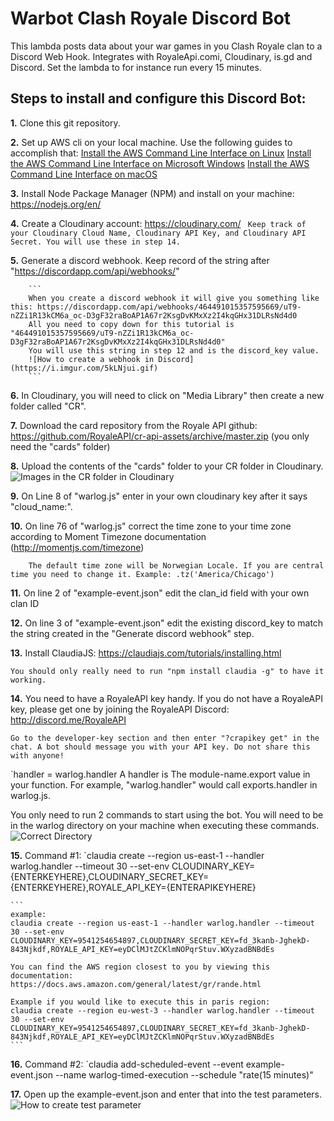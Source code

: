 Warbot Clash Royale Discord Bot
================
This lambda posts data about your war games in you Clash Royale clan to a Discord Web Hook. Integrates with RoyaleApi.comi, Cloudinary, is.gd and Discord.
Set the lambda to for instance run every 15 minutes.

Steps to install and configure this Discord Bot:
-----------

**1.** Clone this git repository.

**2.** Set up AWS cli on your local machine. Use the following guides to accomplish that:
	[Install the AWS Command Line Interface on Linux](https://docs.aws.amazon.com/cli/latest/userguide/awscli-install-linux.html)
	[Install the AWS Command Line Interface on Microsoft Windows](https://docs.aws.amazon.com/cli/latest/userguide/awscli-install-windows.html)
	[Install the AWS Command Line Interface on macOS](https://docs.aws.amazon.com/cli/latest/userguide/cli-install-macos.html)

**3.** Install Node Package Manager (NPM) and install on your machine: https://nodejs.org/en/

**4.** Create a Cloudinary account: https://cloudinary.com/
		``` 
		Keep track of your Cloudinary Cloud Name, Cloudinary API Key, and Cloudinary API Secret.
		You will use these in step 14.
		```

**5.** Generate a discord webhook. Keep record of the string after "https://discordapp.com/api/webhooks/"
	
		```
		When you create a discord webhook it will give you something like this: https://discordapp.com/api/webhooks/464491015357595669/uT9-nZZi1R13kCM6a_oc-D3gF32raBoAP1A67r2KsgDvKMxXz2I4kqGHx31DLRsNd4d0
		All you need to copy down for this tutorial is "464491015357595669/uT9-nZZi1R13kCM6a_oc-D3gF32raBoAP1A67r2KsgDvKMxXz2I4kqGHx31DLRsNd4d0"
		You will use this string in step 12 and is the discord_key value.
		![How to create a webhook in Discord](https://i.imgur.com/5kLNjui.gif)
		```
	
**6.** In Cloudinary, you will need to click on "Media Library" then create a new folder called "CR".

**7.** Download the card repository from the Royale API github: https://github.com/RoyaleAPI/cr-api-assets/archive/master.zip (you only need the "cards" folder)

**8.** Upload the contents of the "cards" folder to your CR folder in Cloudinary.
		![Images in the CR folder in Cloudinary](https://i.imgur.com/gvzPR4G.png)

**9.**  On Line 8 of "warlog.js" enter in your own cloudinary key after it says "cloud_name:".

**10.** On line 76 of "warlog.js" correct the time zone to your time zone according to Moment Timezone documentation (http://momentjs.com/timezone)

		The default time zone will be Norwegian Locale. If you are central time you need to change it. Example: .tz('America/Chicago')
		
**11.** On line 2 of "example-event.json" edit the clan_id field with your own clan ID

**12.** On line 3 of "example-event.json" edit the existing discord_key to match the string created in the "Generate discord webhook" step.

**13.** Install ClaudiaJS: https://claudiajs.com/tutorials/installing.html

	You should only really need to run "npm install claudia -g" to have it working.
	
**14.** You need to have a RoyaleAPI key handy. If you do not have a RoyaleAPI key, please get one by joining the RoyaleAPI Discord: http://discord.me/RoyaleAPI

	Go to the developer-key section and then enter "?crapikey get" in the chat. A bot should message you with your API key. Do not share this with anyone!

`handler = warlog.handler
A handler is The module-name.export value in your function. For example, "warlog.handler" would call exports.handler in warlog.js.

You only need to run 2 commands to start using the bot. You will need to be in the warlog directory on your machine when executing these commands.
![Correct Directory](https://i.imgur.com/FZX1TH6.png)

**15.** Command #1:
`claudia create --region us-east-1 --handler warlog.handler --timeout 30 --set-env CLOUDINARY_KEY={ENTERKEYHERE},CLOUDINARY_SECRET_KEY={ENTERKEYHERE},ROYALE_API_KEY={ENTERAPIKEYHERE}

	```
	example:
	claudia create --region us-east-1 --handler warlog.handler --timeout 30 --set-env CLOUDINARY_KEY=9541254654897,CLOUDINARY_SECRET_KEY=fd_3kanb-JghekD-843Njkdf,ROYALE_API_KEY=eyDClMJtZCKlmNOPqrStuv.WXyzadBNBdEs
	
	You can find the AWS region closest to you by viewing this documentation: https://docs.aws.amazon.com/general/latest/gr/rande.html
	
	Example if you would like to execute this in paris region:
	claudia create --region eu-west-3 --handler warlog.handler --timeout 30 --set-env CLOUDINARY_KEY=9541254654897,CLOUDINARY_SECRET_KEY=fd_3kanb-JghekD-843Njkdf,ROYALE_API_KEY=eyDClMJtZCKlmNOPqrStuv.WXyzadBNBdEs
	```

**16.** Command #2:
`claudia add-scheduled-event --event example-event.json --name warlog-timed-execution --schedule "rate(15 minutes)"

**17.** Open up the example-event.json and enter that into the test parameters.
![How to create test parameter](https://i.imgur.com/dTczxf1.gif)